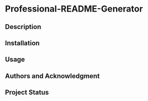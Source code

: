 # Professional-README-Generator

## Description

## Installation

## Usage

## Authors and Acknowledgment

## Project Status
